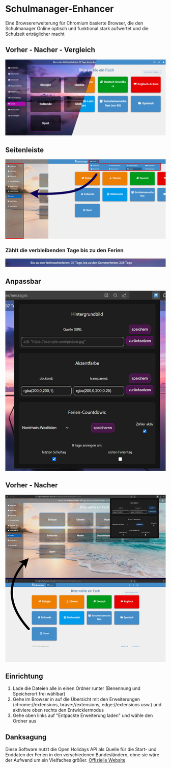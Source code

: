 # Schulmanager-Enhancer
Eine Browsererweiterung für Chromium basierte Browser, die den Schulmanager Online optisch und funktional stark aufwertet und die Schulzeit erträglicher macht

## Vorher - Nacher - Vergleich
![Seitenleiste](https://github.com/Xarso/Schulmanager-enhancer/blob/main/github_images/Before-after2webp.webp)

## Seitenleiste
![Seitenleiste](https://github.com/Xarso/Schulmanager-enhancer/blob/main/github_images/Before_after_sidebar.webp)

### Zählt die verbleibenden Tage bis zu den Ferien
![Schultagezähler](https://github.com/Xarso/Schulmanager-enhancer/blob/main/github_images/counter.webp)

## Anpassbar
![anpassbar](https://github.com/Xarso/Schulmanager-enhancer/blob/main/github_images/customizeable.webp)

## Vorher - Nacher
![vorher-nacher Var.2](https://github.com/Xarso/Schulmanager-enhancer/blob/main/github_images/Before_after.webp)
## Einrichtung
1. Lade die Dateien alle in einen Ordner runter (Benennung und Speicherort frei wählbar)
2. Gehe im Browser in auf die Übersicht mit den Erweiterungen (chrome://extensions, brave://extensions, edge://extensions usw.) und aktiviere oben rechts den Entwicklermodus
3. Gehe oben links auf "Entpackte Erweiterung laden" und wähle den Ordner aus
## Danksagung
Diese Software nutzt die Open Holidays API als Quelle für die Start- und Enddaten der Ferien in den verschiedenen Bundesländern, ohne sie wäre der Aufwand um ein Vielfaches größer.
[Offizielle Website](https://www.openholidaysapi.org)
